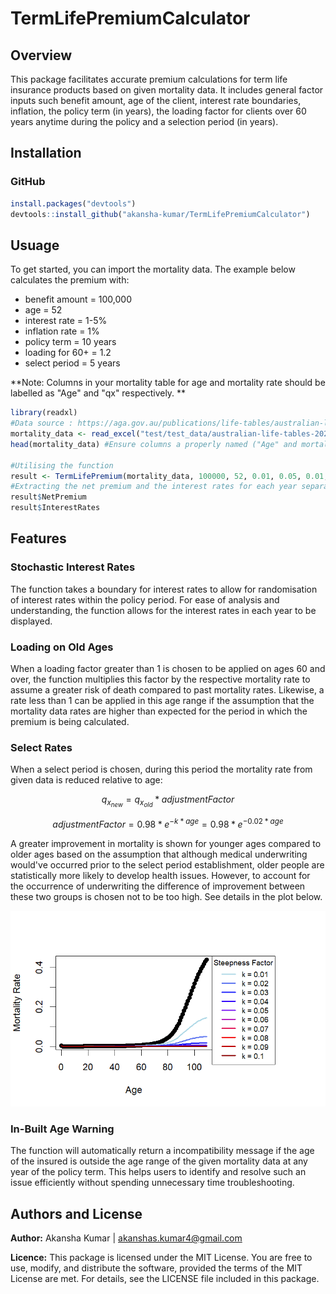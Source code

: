 # TermLifePremiumCalculator

## Overview 

This package facilitates accurate premium calculations for term life insurance products based on given mortality data. It includes general factor inputs such benefit amount, age of the client, interest rate boundaries, inflation, the policy term (in years), the loading factor for clients over 60 years anytime during the policy and a selection period (in years). 

## Installation

### GitHub
```R
install.packages("devtools")
devtools::install_github("akansha-kumar/TermLifePremiumCalculator")
```

## Usuage 

To get started, you can import the mortality data. The example below calculates the premium with: 

- benefit amount = 100,000
- age = 52
- interest rate =  1-5%
- inflation rate = 1%
- policy term = 10 years
- loading for 60+ = 1.2
- select period = 5 years

**Note: Columns in your mortality table for age and mortality rate should be labelled as "Age" and "qx" respectively. **

```R
library(readxl)
#Data source : https://aga.gov.au/publications/life-tables/australian-life-tables-2020-22
mortality_data <- read_excel("test/test_data/australian-life-tables-2020-22_0.xlsx")
head(mortality_data) #Ensure columns a properly named ("Age" and mortality rates as "qx")

#Utilising the function
result <- TermLifePremium(mortality_data, 100000, 52, 0.01, 0.05, 0.01, 10, 1.2, 5)
#Extracting the net premium and the interest rates for each year separately
result$NetPremium
result$InterestRates
```

## Features 

### Stochastic Interest Rates 

The function takes a boundary for interest rates to allow for randomisation of interest rates within the policy period. For ease of analysis and understanding, the function allows for the interest rates in each year to be displayed.

### Loading on Old Ages

When a loading factor greater than 1 is chosen to be applied on ages 60 and over, the function multiplies this factor by the respective mortality rate to assume a greater risk of death compared to past mortality rates. 
Likewise, a rate less than 1 can be applied in this age range if the assumption that the mortality data rates are higher than expected for the period in which the premium is being calculated. 

### Select Rates 

When a select period is chosen,  during this period the mortality rate from given data is reduced relative to age: 

$$ q_{x_{new}} = q_{x_{old}} * adjustment Factor$$

$$ adjustment Factor = 0.98 * e^{-k * age} = 0.98 * e^{-0.02 * age}$$

A greater improvement in mortality is shown for younger ages compared to older ages based on the assumption that although medical underwriting would've occurred prior to the select period establishment, older people are statistically more likely to develop health issues. However, to account for the occurrence of underwriting the difference of improvement between these two groups is chosen not to be too high. See details in the plot below.  

![](kRplot.png)

### In-Built Age Warning

The function will automatically return a incompatibility message if the age of the insured is outside the age range of the given mortality data at any year of the policy term. This helps users to identify and resolve such an issue efficiently without spending unnecessary time troubleshooting. 


## Authors and License

**Author:**  Akansha Kumar | akanshas.kumar4@gmail.com

**Licence:** This package is licensed under the MIT License. You are free to use, modify, and distribute the software, provided the terms of the MIT License are met. For details, see the LICENSE file included in this package.


